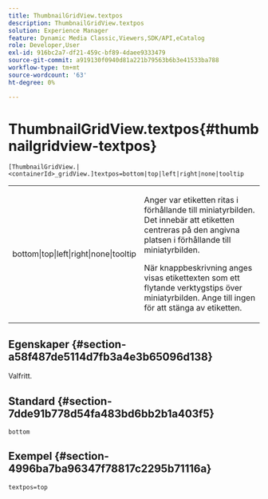 ```yaml
---
title: ThumbnailGridView.textpos
description: ThumbnailGridView.textpos
solution: Experience Manager
feature: Dynamic Media Classic,Viewers,SDK/API,eCatalog
role: Developer,User
exl-id: 916bc2a7-df21-459c-bf89-4daee9333479
source-git-commit: a919130f0940d81a221b79563b6b3e41533ba788
workflow-type: tm+mt
source-wordcount: '63'
ht-degree: 0%

---
```


# ThumbnailGridView.textpos{#thumbnailgridview-textpos}

`[ThumbnailGridView.|<containerId>_gridView.]textpos=bottom|top|left|right|none|tooltip`

<table id="table_1BEBE260769B4A0C9E9F5016D2FA68A0"> 
 <tbody> 
  <tr> 
   <td> <p> <span class="codeph"> bottom|top|left|right|none|tooltip</span> </p> </td> 
   <td> <p> Anger var etiketten ritas i förhållande till miniatyrbilden. Det innebär att etiketten centreras på den angivna platsen i förhållande till miniatyrbilden. </p> <p>När <span class="codeph"> knappbeskrivning</span> anges visas etikettexten som ett flytande verktygstips över miniatyrbilden. Ange till <span class="codeph"> ingen</span> för att stänga av etiketten. </p> </td> 
  </tr> 
 </tbody> 
</table>

## Egenskaper {#section-a58f487de5114d7fb3a4e3b65096d138}

Valfritt.

## Standard {#section-7dde91b778d54fa483bd6bb2b1a403f5}

`bottom`

## Exempel {#section-4996ba7ba96347f78817c2295b71116a}

`textpos=top`
